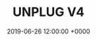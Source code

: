 ---
title: UNPLUG V4
tags:
- event
layout: event
permalink: "/event/:title"
location: Rabbi, Dimaro, Trentino, Italy
image: http://localhost:4000/assets/img/location/dorigoni.jpg
when_header: June 26-29, 2019
how_was_it:
- We have chosen the best of the best. Unplug will be hosted in two amazing venues&#58; The Unplug Resort and The Unplug Refuge.

- The Resort is a ***s hotel, in Dimaro. The Refuge is a mountain hut in the heart of “Ortles Cevedale”, grandiose mountains in the northern part of Trentino. From the stunning location of the hut at 2.436 mt. your view can spread above the neighboring mountains and the only sounds you will hear will come from nature. The location maintains the typical character of an alpine refuge, with basic wood accommodations, intense food experience and cozy atmosphere.

- We will sleep in bunk bed dormitory rooms but then we'll hike back down to our hotel where you can relax hand have nice SPA session.

#video: https://www.youtube.com/watch?v=kvSf09IXdvk
video: https://www.youtube.com/embed/kvSf09IXdvk
caratteristics:
  altitude: 2436 mt
  cooking: Local and Traditional
  beds: 80 people
past_edition:
  period: 26 - 27 - 28 - 29 September 2019
  image: http://localhost:4000/assets/img/edition_cards/tires.png

# speakers:
# - name: To be announced
#   role: TBD
#   image: http://localhost:4000/assets/img/speakers/placeholder_speakers.jpg
organizers:
- name: STEFANO BERNARDI
  role: Investor
  image: http://localhost:4000/assets/img/organizers/stefano.jpg
- name: LORENZO SANNA
  role: Business Developer
  image: http://localhost:4000/assets/img/organizers/lor.png
schedule:
- day: WEDNESDAY, JUNE 26
  program:
  - time: 15.00 PM
    what: We leave from Milano Linate Airport
    description: Meeting point is outside the airport and train stations
  - time: 5.30 PM
    what: Arrival at Unplug's Resort
    description: Check-in and find your roommate fot the next days and relax!
  - time: 7.30 PM
    what: Welcome Bonfire Aperitivo
    description: Drink, get cozy and get to meet your fellow adventurers
  - time: 8.30 PM
    what: Dinner at Unplug's Resort
    description: Typical dinner, with a simple 1 minute presentation of each guest
- day: THURSDAY, JUNE 27
  program:
  - time: 7.30 AM
    what: Breakfast
    description: Get your energy for the day!
  - time: 9.00 AM
    what: Bring your backpak!
    description: We leave the Resort to reach our hiking path through the "waterfalls trail"
  - time: 10.00 AM
    what: Hiking!
    description: We start our ascent towards the Unplug Hut
  - time: 12.00 PM
    what: Picnic
    description: We stop for a picnic in nature
  - time: 3.00 PM
    what: Enjoy and relax
    description: As we finally get to the Hut, you can start finding your bed and enjoy the scenery
  - time: 4.30 PM
    what: Chats and discussions
    description: Get to know your fellow unpluggers a bit more
  - time: 19.30 PM
    what: Dinner
    description: Home made, slow food and very typical dinner
- day: FRIDAY, JUNE 28
  program:
  - time: 7.30 AM
    what: Breakfast
    description: Get your energy for the day!
  - time: 9.30 AM
    what: Hiking Time
    description: We start our descent to the Unplug Resort
  - time: 12.30 AM
    what: Lunch Time
    description: Typical alpine Lunch
  - time: 15.00 PM
    what: Adrenalina time
    description: We descend the river Noce in an epic adrenalinic adventure
  - time: 18.00 PM
    what: Back to the Unplug Resort
    description: Shower / SPA / Relax / Drinks
  - time: 20.30 PM
    what: Dinner
    description: Home made, slow food and very typical food
  - time: 22.00 PM
    what: DJ party!!
    description: Unplug V4 Closing party!
- day: SATURDAY, JUNE 29
  program:
  - time: 7.30 AM
    what: Breakfast
    description: Meet in the Hotel lobby and load up on energies for the day
  - time: 8.30 AM
    what: Discussion tables
    description: If you're already awake
  - time: 10.00 AM
    what: Bye Bye Unplug Resort
    description: It's time to go back to the real world! Our bus leaves now
  - time: 12.30 PM
    what: Bye!
    description: We say good bye! Please ensure you book travel from Milano Linate Airport
      at 14:30pm at the earliest. If you need to leave earlier, please contact us before
      purchasing a ticket to make sure we can accomodate. We suggest spending the
      night in Milan and booking travel for the next morning! It is a stunning city.
date: '2019-06-26 12:00:00 +0000'
venue: Rifugio Dorigoni
gallery-small:
  image:
  - http://localhost:4000/assets/img/events_photos/dorigoni/01.jpg
  - http://localhost:4000/assets/img/events_photos/dorigoni/02.jpg
  - http://localhost:4000/assets/img/events_photos/dorigoni/03.jpg
  - http://localhost:4000/assets/img/events_photos/dorigoni/04.jpg
  - http://localhost:4000/assets/img/events_photos/dorigoni/05.jpg
  - http://localhost:4000/assets/img/events_photos/dorigoni/06.jpg
  - http://localhost:4000/assets/img/events_photos/dorigoni/07.jpg
  - http://localhost:4000/assets/img/events_photos/dorigoni/08.jpg
  - http://localhost:4000/assets/img/events_photos/dorigoni/09.jpg
  - http://localhost:4000/assets/img/events_photos/dorigoni/10.jpg
  - http://localhost:4000/assets/img/events_photos/dorigoni/12.jpg
  - http://localhost:4000/assets/img/events_photos/dorigoni/13.jpg
  - http://localhost:4000/assets/img/events_photos/dorigoni/14.jpg
  - http://localhost:4000/assets/img/events_photos/dorigoni/15.jpg
  - http://localhost:4000/assets/img/events_photos/dorigoni/11.jpg
  - http://localhost:4000/assets/img/events_photos/dorigoni/16.jpg
gallery-big:
  image:
  - http://localhost:4000/assets/img/events_photos/dorigoni/big/01.jpg
  - http://localhost:4000/assets/img/events_photos/dorigoni/big/02.jpg
  - http://localhost:4000/assets/img/events_photos/dorigoni/big/03.jpg
  - http://localhost:4000/assets/img/events_photos/dorigoni/big/04.jpg
  - http://localhost:4000/assets/img/events_photos/dorigoni/big/05.jpg
  - http://localhost:4000/assets/img/events_photos/dorigoni/big/06.jpg
  - http://localhost:4000/assets/img/events_photos/dorigoni/big/07.jpg
  - http://localhost:4000/assets/img/events_photos/dorigoni/big/08.jpg
  - http://localhost:4000/assets/img/events_photos/dorigoni/big/09.jpg
  - http://localhost:4000/assets/img/events_photos/dorigoni/big/10.jpg
  - http://localhost:4000/assets/img/events_photos/dorigoni/big/11.jpg
  - http://localhost:4000/assets/img/events_photos/dorigoni/big/12.jpg
  - http://localhost:4000/assets/img/events_photos/dorigoni/big/13.jpg
  - http://localhost:4000/assets/img/events_photos/dorigoni/big/14.jpg
  - http://localhost:4000/assets/img/events_photos/dorigoni/big/15.jpg
  - http://localhost:4000/assets/img/events_photos/dorigoni/big/16.jpg
pricing_table:
- title: Normal Ticket
  price: 990
  elements:
  - icon: http://localhost:4000/assets/img/pricing_table/double_room.svg
    text:
    - 2 nights in a *** Hotel with SPA in Double Room 
    - 1 night in a Mountain hut
  - icon: http://localhost:4000/assets/img/pricing_table/transfer.svg
    text:
    - Transfer to and from
    - Milano Linate airport and train station
  - icon: http://localhost:4000/assets/img/pricing_table/special_dinner.svg
    text:
    - 3 dinners
    - 3 lunches
  - icon: 
    text:
    - 22% Italian VAT included
- title: Single Room Ticket
  price: 1490
  elements:
  - icon: http://localhost:4000/assets/img/pricing_table/double_room.svg
    text:
    - 2 nights in a *** Hotel with SPA in Single Room 
    - 1 night in a Mountain hut
  - icon: http://localhost:4000/assets/img/pricing_table/transfer.svg
    text:
    - Transfer to and from
    - Milano Linate airport and train station
  - icon: http://localhost:4000/assets/img/pricing_table/special_dinner.svg
    text:
    - 3 dinners
    - 3 lunches
  - icon: 
    text:
    - 22% Italian VAT included
header_home:
  title: Unplug V4
  subtitle: An amazing 3 days retreat in the Dolomites with fellow investors and entrepreneurs
  image: http://localhost:4000/assets/img/mountain_placeholder.jpg
footer_sponsors:
- name: Token Economy
  image: http://localhost:4000/assets/img/sponsor/tokeneconomy.png
  link: https://www.tokeneconomy.co
- name: Semantic Ventures
  image: http://localhost:4000/assets/img/sponsor/semantic.png
  link: https://semantic.vc
- name: You?
  image: http://localhost:4000/assets/img/sponsor/you.png
  link: mailto:team@unplug.vc
---